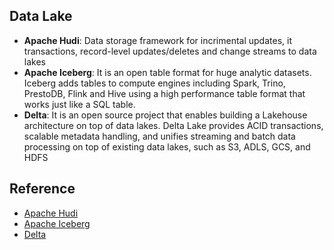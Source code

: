 ## Data Lake

- **Apache Hudi**: Data storage framework for incrimental updates, it transactions, record-level updates/deletes and change streams to data lakes
- **Apache Iceberg**: It is an open table format for huge analytic datasets. Iceberg adds tables to compute engines including Spark, Trino, PrestoDB, Flink and Hive using a high performance table format that works just like a SQL table.
- **Delta**: It is an open source project that enables building a Lakehouse architecture on top of data lakes. Delta Lake provides ACID transactions, scalable metadata handling, and unifies streaming and batch data processing on top of existing data lakes, such as S3, ADLS, GCS, and HDFS





## Reference
- [Apache Hudi](https://hudi.apache.org/)
- [Apache Iceberg](https://iceberg.apache.org/)
- [Delta](https://delta.io/)
